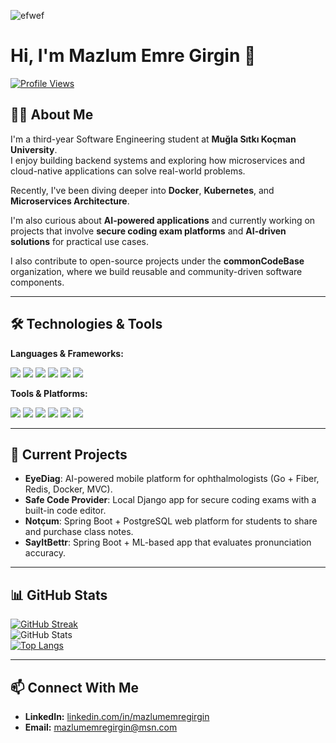 ![efwef](https://i.pinimg.com/736x/99/23/4a/99234a04e823794659e09a56f37b9716.jpg)

# Hi, I'm Mazlum Emre Girgin 👋

[![Profile Views](https://komarev.com/ghpvc/?username=mazlumemregirgin&color=red)](https://github.com/mazlumemregirgin)


## 👨‍💻 About Me

I'm a third-year Software Engineering student at **Muğla Sıtkı Koçman University**.  
I enjoy building backend systems and exploring how microservices and cloud-native applications can solve real-world problems.

Recently, I've been diving deeper into **Docker**, **Kubernetes**, and **Microservices Architecture**.  

I'm also curious about **AI-powered applications** and currently working on projects that involve **secure coding exam platforms** and **AI-driven solutions** for practical use cases.

I also contribute to open-source projects under the **commonCodeBase** organization, where we build reusable and community-driven software components.

---

## 🛠️ Technologies & Tools

**Languages & Frameworks:**  
<p>
  <img src="https://img.shields.io/badge/Go-00ADD8?logo=go&logoColor=white" />
  <img src="https://img.shields.io/badge/Java-007396?logo=java&logoColor=white" />
  <img src="https://img.shields.io/badge/Spring%20Boot-6DB33F?logo=springboot&logoColor=white" />
  <img src="https://img.shields.io/badge/Django-092E20?logo=django&logoColor=white" />
  <img src="https://img.shields.io/badge/Python-3776AB?logo=python&logoColor=white" />
  <img src="https://img.shields.io/badge/JavaScript-F7DF1E?logo=javascript&logoColor=black" />
</p>

**Tools & Platforms:**  
<p>
  <img src="https://img.shields.io/badge/Docker-2496ED?logo=docker&logoColor=white" />
  <img src="https://img.shields.io/badge/Kubernetes-326CE5?logo=kubernetes&logoColor=white" />
  <img src="https://img.shields.io/badge/PostgreSQL-4169E1?logo=postgresql&logoColor=white" />
  <img src="https://img.shields.io/badge/Redis-DC382D?logo=redis&logoColor=white" />
  <img src="https://img.shields.io/badge/Git-F05032?logo=git&logoColor=white" />
  <img src="https://img.shields.io/badge/Arch%20Linux-1793D1?logo=arch-linux&logoColor=white" />
</p>

---

## 📌 Current Projects

- **EyeDiag**: AI-powered mobile platform for ophthalmologists (Go + Fiber, Redis, Docker, MVC).  
- **Safe Code Provider**: Local Django app for secure coding exams with a built-in code editor.  
- **Notçum**: Spring Boot + PostgreSQL web platform for students to share and purchase class notes.  
- **SayItBettr**: Spring Boot + ML-based app that evaluates pronunciation accuracy.

---

## 📊 GitHub Stats

[![GitHub Streak](https://github-readme-streak-stats.herokuapp.com/?user=mazlumemregirgin&theme=radical)](https://git.io/streak-stats)  
![GitHub Stats](https://github-readme-stats.vercel.app/api?username=mazlumemregirgin&show_icons=true&theme=radical)  
[![Top Langs](https://github-readme-stats.vercel.app/api/top-langs/?username=mazlumemregirgin&layout=compact&theme=radical&hide=css,html)](https://github.com/anuraghazra/github-readme-stats)

---

## 📫 Connect With Me

- **LinkedIn:** [linkedin.com/in/mazlumemregirgin](https://linkedin.com/in/mazlumemregirgin)  
- **Email:** mazlumemregirgin@msn.com


